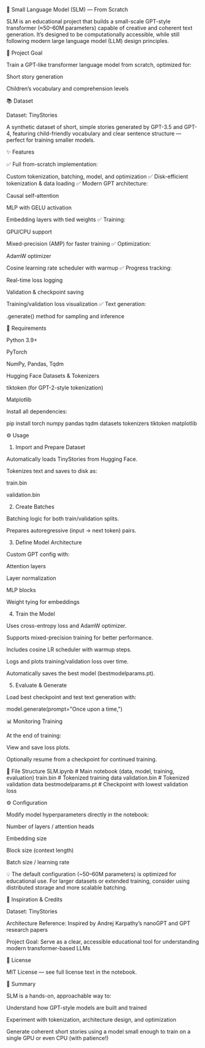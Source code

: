 🧠 Small Language Model (SLM) — From Scratch

SLM is an educational project that builds a small-scale GPT-style transformer (≈50–60M parameters) capable of creative and coherent text generation.
It’s designed to be computationally accessible, while still following modern large language model (LLM) design principles.

🎯 Project Goal

Train a GPT-like transformer language model from scratch, optimized for:

Short story generation

Children’s vocabulary and comprehension levels

📚 Dataset

Dataset: TinyStories

A synthetic dataset of short, simple stories generated by GPT-3.5 and GPT-4, featuring child-friendly vocabulary and clear sentence structure — perfect for training smaller models.

✨ Features

✅ Full from-scratch implementation:

Custom tokenization, batching, model, and optimization
✅ Disk-efficient tokenization & data loading
✅ Modern GPT architecture:

Causal self-attention

MLP with GELU activation

Embedding layers with tied weights
✅ Training:

GPU/CPU support

Mixed-precision (AMP) for faster training
✅ Optimization:

AdamW optimizer

Cosine learning rate scheduler with warmup
✅ Progress tracking:

Real-time loss logging

Validation & checkpoint saving

Training/validation loss visualization
✅ Text generation:

.generate() method for sampling and inference

🧩 Requirements

Python 3.9+

PyTorch

NumPy, Pandas, Tqdm

Hugging Face Datasets & Tokenizers

tiktoken (for GPT-2-style tokenization)

Matplotlib

Install all dependencies:

pip install torch numpy pandas tqdm datasets tokenizers tiktoken matplotlib

⚙️ Usage
1. Import and Prepare Dataset

Automatically loads TinyStories from Hugging Face.

Tokenizes text and saves to disk as:

train.bin

validation.bin

2. Create Batches

Batching logic for both train/validation splits.

Prepares autoregressive (input → next token) pairs.

3. Define Model Architecture

Custom GPT config with:

Attention layers

Layer normalization

MLP blocks

Weight tying for embeddings

4. Train the Model

Uses cross-entropy loss and AdamW optimizer.

Supports mixed-precision training for better performance.

Includes cosine LR scheduler with warmup steps.

Logs and plots training/validation loss over time.

Automatically saves the best model (bestmodelparams.pt).

5. Evaluate & Generate

Load best checkpoint and test text generation with:

model.generate(prompt="Once upon a time,")

📊 Monitoring Training

At the end of training:

View and save loss plots.

Optionally resume from a checkpoint for continued training.

📁 File Structure
SLM.ipynb              # Main notebook (data, model, training, evaluation)
train.bin              # Tokenized training data
validation.bin         # Tokenized validation data
bestmodelparams.pt     # Checkpoint with lowest validation loss

⚙️ Configuration

Modify model hyperparameters directly in the notebook:

Number of layers / attention heads

Embedding size

Block size (context length)

Batch size / learning rate

💡 The default configuration (~50–60M parameters) is optimized for educational use.
For larger datasets or extended training, consider using distributed storage and more scalable batching.

🧠 Inspiration & Credits

Dataset: TinyStories

Architecture Reference: Inspired by Andrej Karpathy’s nanoGPT
 and GPT research papers

Project Goal: Serve as a clear, accessible educational tool for understanding modern transformer-based LLMs

📜 License

MIT License — see full license text in the notebook.

🌟 Summary

SLM is a hands-on, approachable way to:

Understand how GPT-style models are built and trained

Experiment with tokenization, architecture design, and optimization

Generate coherent short stories using a model small enough to train on a single GPU or even CPU (with patience!)

